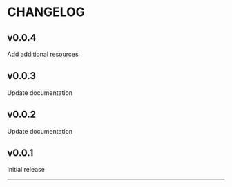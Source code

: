 CHANGELOG
=========

## v0.0.4

Add additional resources

## v0.0.3

Update documentation

## v0.0.2

Update documentation

## v0.0.1

Initial release

---
